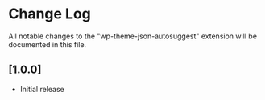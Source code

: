 # Change Log

All notable changes to the "wp-theme-json-autosuggest" extension will be documented in this file.

## [1.0.0]

-   Initial release
